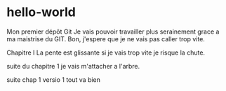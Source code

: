 # hello-world
Mon premier dépôt Git
Je vais pouvoir travailler plus serainement grace a ma maistrise du GIT.
Bon, j'espere que je ne vais pas caller trop vite.

Chapitre I
La pente est glissante si je vais trop vite je risque la chute.

suite du chapitre 1 je vais m'attacher a l'arbre.

suite chap 1 versio 1
    tout va bien
